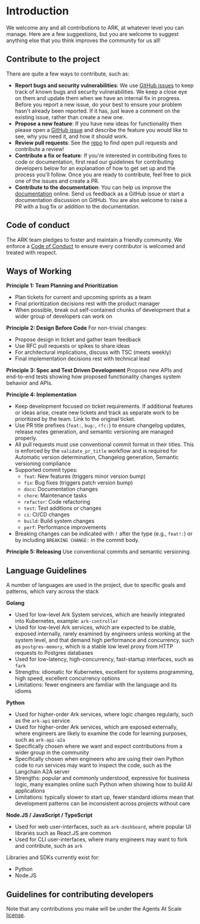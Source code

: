 # Introduction

We welcome any and all contributions to ARK, at whatever level you can manage. Here are a few suggestions, but you are welcome to suggest anything else that you think improves the community for us all!

## Contribute to the project

There are quite a few ways to contribute, such as:

* **Report bugs and security vulnerabilities**: We use [GitHub issues](https://github.com/McK-Internal/agents-at-scale/issues) to keep track of known bugs and security vulnerabilities. We keep a close eye on them and update them when we have an internal fix in progress. Before you report a new issue, do your best to ensure your problem hasn't already been reported. If it has, just leave a comment on the existing issue, rather than create a new one.
* **Propose a new feature**: If you have new ideas for functionality then please open a [GitHub issue](https://github.com/McK-Internal/agents-at-scale/issues) and describe the feature you would like to see, why you need it, and how it should work.
* **Review pull requests**: See the [repo](https://github.com/McK-Internal) to find open pull requests and contribute a review!
* **Contribute a fix or feature**: If you're interested in contributing fixes to code or documentation, first read our guidelines for contributing developers below for an explanation of how to get set up and the process you'll follow. Once you are ready to contribute, feel free to pick one of the issues and create a PR.
* **Contribute to the documentation**: You can help us improve the [documentation](https://mckinsey.github.io/agents-at-scale-ark/) online. Send us feedback as a GitHub issue or start a documentation discussion on GitHub. You are also welcome to raise a PR with a bug fix or addition to the documentation.

## Code of conduct

The ARK team pledges to foster and maintain a friendly community. We enforce a [Code of Conduct](./CODE_OF_CONDUCT.md) to ensure every contributor is welcomed and treated with respect.

## Ways of Working

**Principle 1: Team Planning and Prioritization**
- Plan tickets for current and upcoming sprints as a team
- Final prioritization decisions rest with the product manager
- When possible, break out self-contained chunks of development that a wider group of developers can work on

**Principle 2: Design Before Code**
For non-trivial changes:
- Propose design in ticket and gather team feedback
- Use RFC pull requests or spikes to share ideas
- For architectural implications, discuss with TSC (meets weekly)
- Final implementation decisions rest with technical lead

**Principle 3: Spec and Test Driven Development**
Propose new APIs and end-to-end tests showing how proposed functionality changes system behavior and APIs.

**Principle 4: Implementation**
- Keep development focused on ticket requirements. If additional features or ideas arise, create new tickets and track as separate work to be prioritized by the team. Link to the original ticket.
- Use PR title prefixes (`feat:`, `bug:`, `rfc:`) to ensure changelog updates, release notes generation, and semantic versioning are managed properly.
- All pull requests must use conventional commit format in their titles. This is enforced by the `validate_pr_title` workflow and is required for Automatic version determination, Changelog generation, Semantic versioning compliance
- Supported commit types:
    - `feat`: New features (triggers minor version bump)
    - `fix`: Bug fixes (triggers patch version bump)
    - `docs`: Documentation changes
    - `chore`: Maintenance tasks
    - `refactor`: Code refactoring
    - `test`: Test additions or changes
    - `ci`: CI/CD changes
    - `build`: Build system changes
    - `perf`: Performance improvements
- Breaking changes can be indicated with `!` after the type (e.g., `feat!:`) or by including `BREAKING CHANGE:` in the commit body.

**Principle 5: Releasing**
Use conventional commits and semantic versioning.

## Language Guidelines

A number of languages are used in the project, due to specific goals and patterns, which vary across the stack

**Golang**

- Used for low-level Ark System services, which are heavily integrated into Kubernetes, example: `ark-controller`
- Used for low-level Ark services, which are expected to be stable, exposed internally, rarely examined by engineers unless working at the system level, and that demand high performance and concurrency, such as `postgres-memory`, which is a stable low level proxy from HTTP requests to Postgres databases
- Used for low-latency, high-concurrency, fast-startup interfaces, such as `fark`
- Strengths: idiomatic for Kubernetes, excellent for systems programming, high speed, excellent concurrency options
- Limitations: fewer engineers are familiar with the language and its idioms

**Python**

- Used for higher-order Ark services, where logic changes regularly, such as the `ark-api` service
- Used for higher-order Ark services, which are exposed externally, where engineers are likely to examine the code for learning purposes, such as `ark-api-a2a`
- Specifically chosen where we want and expect contributions from a wider group in the community
- Specifically chosen when engineers who are using their own Python code to run services may want to inspect the code, such as the Langchain A2A server
- Strengths: popular and commonly understood, expressive for business logic, many examples online such Python when showing how to build AI applications
- Limitations: typically slower to start up, fewer standard idioms mean that development patterns can be inconsistent across projects without care

**Node.JS / JavaScript / TypeScript**

- Used for web user-interfaces, such as `ark-dashboard`, where popular UI libraries such as React.JS are common
- Used for CLI user-interfaces, where many engineers may want to fork and contribute, such as `ark`

Libraries and SDKs currently exist for:

- Python
- Node.JS

## Guidelines for contributing developers

Note that any contributions you make will be under the Agents At Scale [license](./LICENSE.md).
